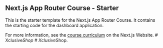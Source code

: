 ## Next.js App Router Course - Starter

This is the starter template for the Next.js App Router Course. It contains the starting code for the dashboard application.

For more information, see the [course curriculum](https://nextjs.org/learn) on the Next.js Website.
#   X c l u s i v e _ S h o p  
 #   X c l u s i v e _ S h o p .  
 